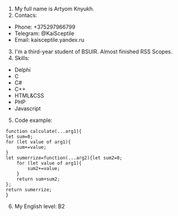 1. My full name is Artyom Knyukh.
2. Contacs:
* Phone: +375297966799
* Telegram: @KaiSceptile
* Email: kaisceptile.yandex.ru
3. I'm a third-year student of BSUIR. Almost finished RSS Scopes.
4. Skills:
* Delphi
* C
* C#
* C++
* HTML&CSS
* PHP
* Javascript
5. Code example:
```
function calculate(...arg1){
let sum=0;
for (let value of arg1){
    sum+=value;
}
let sumerrize=function(...arg2){let sum2=0;
    for (let value of arg1){
        sum2+=value;
    }
    return sum+sum2;
};
return sumerrize;
}
```
6. My English level: B2
